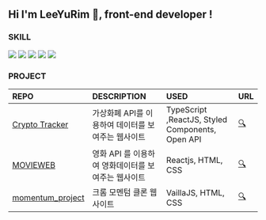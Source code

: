 ## Hi I'm LeeYuRim 👋, front-end developer !

### SKILL

<img src="https://img.shields.io/badge/TypeScript-3178C6?style=for-the-badge&logo=TypeScript&logoColor=white"> <img src="https://img.shields.io/badge/React-61DAFB?style=for-the-badge&logo=React&logoColor=white"> <img src="https://img.shields.io/badge/JavaScript-F7DF1E?style=for-the-badge&logo=JavaScript&logoColor=white"> <img src="https://img.shields.io/badge/HTML5-E34F26?style=for-the-badge&logo=HTML5&logoColor=white"> <img src="https://img.shields.io/badge/CSS3-1572B6?style=for-the-badge&logo=CSS3&logoColor=white">

### PROJECT

| REPO | DESCRIPTION | USED | URL |
|:------|:---|:---|:---|
| [Crypto Tracker](https://github.com/yurim-hgr/react_master) | 가상화폐 API를 이용하여 데이터를 보여주는 웹사이트 | TypeScript ,ReactJS, Styled Components, Open API | [🔍](https://yurim-hgr.github.io/react_master)|
| [MOVIEWEB](https://github.com/yurim-hgr/reactjs_movie) | 영화 API 를 이용하여 영화데이터를 보여주는 웹사이트  | Reactjs, HTML, CSS | [🔍](https://yurim-hgr.github.io/reactjs_movie) | 
| [momentum_project](https://github.com/yurim-hgr/momentum_project)| 크롬 모멘텀 클론 웹사이트 | VaillaJS, HTML, CSS | [🔍](https://yurim-hgr.github.io/momentum_project/) |


<!--
**yurim-hgr/yurim-hgr** is a ✨ _special_ ✨ repository because its `README.md` (this file) appears on your GitHub profile.

Here are some ideas to get you started:

- 🔭 I’m currently working on ...
- 🌱 I’m currently learning ...
- 👯 I’m looking to collaborate on ...
- 🤔 I’m looking for help with ...
- 💬 Ask me about ...
- 📫 How to reach me: ...
- 😄 Pronouns: ...
- ⚡ Fun fact: ...
-->
